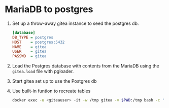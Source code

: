 # MariaDB to postgres

1. Set up a throw-away gitea instance to seed the postgres db.

    ```ini
    [database]
    DB_TYPE = postgres
    HOST    = postgres:5432
    NAME    = gitea
    USER    = gitea
    PASSWD  = gitea
    ```

2. Load the Postgres database with contents from the MariaDB using the `gitea.load` file with pgloader.
3. Start gitea set up to use the Postgres db
4. Use built-in funtion to recreate tables

    ```sh
    docker exec -u <giteauser> -it -w /tmp gitea -v $PWD:/tmp bash -c '/app/gitea/gitea doctor recreate-table -c /data/gitea/conf/app.ini'
    ```
